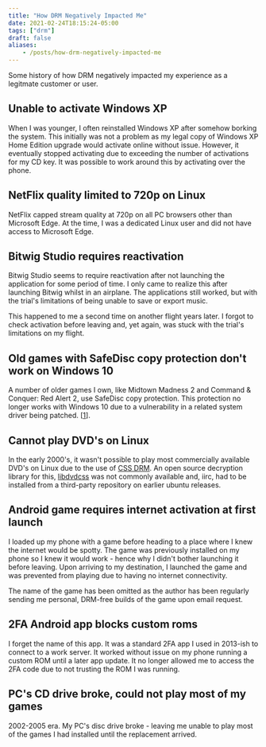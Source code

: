 ```yaml
---
title: "How DRM Negatively Impacted Me"
date: 2021-02-24T18:15:24-05:00
tags: ["drm"]
draft: false
aliases:
    - /posts/how-drm-negatively-impacted-me
---
```


Some history of how DRM negatively impacted my experience as a legitmate customer or user.

## Unable to activate Windows XP
When I was younger, I often reinstalled Windows XP after somehow borking
the system. This initially was not a problem as my legal copy of Windows XP
Home Edition upgrade would activate online without issue. However, it eventually
stopped activating due to exceeding the number of activations for my CD key. 
It was possible to work around this by activating over the phone.

## NetFlix quality limited to 720p on Linux
NetFlix capped stream quality at 720p on all PC browsers other than Microsoft Edge.
At the time, I was a dedicated Linux user and did not have access to Microsoft Edge.

## Bitwig Studio requires reactivation
Bitwig Studio seems to require reactivation after not launching the application for some
period of time. I only came to realize this after launching Bitwig whilst in an airplane.
The applications still worked, but with the trial's limitations of being unable to save
or export music.

This happened to me a second time on another flight years later. I forgot to check activation
before leaving and, yet again, was stuck with the trial's limitations on my flight.

## Old games with SafeDisc copy protection don't work on Windows 10
A number of older games I own, like Midtown Madness 2 and Command & Conquer: Red Alert 2, use
SafeDisc copy protection. This protection no longer works with Windows 10 due to a vulnerability
in a related system driver being patched. [[1](https://en.wikipedia.org/wiki/SafeDisc#SafeDisc_driver_vulnerabilities)].

## Cannot play DVD's on Linux
In the early 2000's, it wasn't possible to play most commercially available DVD's on Linux
due to the use of [CSS DRM](https://en.wikipedia.org/wiki/Content_Scramble_System). An 
open source decryption library for this, [libdvdcss](https://code.videolan.org/videolan/libdvdcss)
was not commonly available and, iirc, had to be installed from a third-party repository
on earlier ubuntu releases.

## Android game requires internet activation at first launch
I loaded up my phone with a game before heading to a place where I knew the internet would be spotty.
The game was previously installed on my phone so I knew it would work - hence why I didn't bother
launching it before leaving. Upon arriving to my destination, I launched the game and was prevented
from playing due to having no internet connectivity.

The name of the game has been omitted as the author has been regularly sending me personal, DRM-free
builds of the game upon email request.

## 2FA Android app blocks custom roms
I forget the name of this app. It was a standard 2FA app I used in 2013-ish to connect to a work server.
It worked without issue on my phone running a custom ROM until a later app update. It no longer allowed 
me to access the 2FA code due to not trusting the ROM I was running.

## PC's CD drive broke, could not play most of my games
2002-2005 era. My PC's disc drive broke - leaving me unable to play most of the games I had installed
until the replacement arrived.

